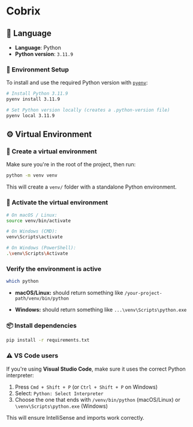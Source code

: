 # Cobrix

## 🐍 Language

- **Language**: Python
- **Python version**: `3.11.9`

### 🔧 Environment Setup

To install and use the required Python version with [`pyenv`](https://github.com/pyenv/pyenv):

```bash
# Install Python 3.11.9
pyenv install 3.11.9

# Set Python version locally (creates a .python-version file)
pyenv local 3.11.9
```

## ⚙️ Virtual Environment

### 🔹 Create a virtual environment

Make sure you're in the root of the project, then run:

```bash
python -m venv venv
```

This will create a `venv/` folder with a standalone Python environment.

### 🔹 Activate the virtual environment

```bash
# On macOS / Linux:
source venv/bin/activate

# On Windows (CMD):
venv\Scripts\activate

# On Windows (PowerShell):
.\venv\Scripts\Activate
```

### Verify the environment is active

```bash
which python
```

- **macOS/Linux:** should return something like
`/your-project-path/venv/bin/python`

- **Windows:** should return something like
`...\venv\Scripts\python.exe`

### 📦 Install dependencies

```bash
pip install -r requirements.txt
```

### ⚠️ VS Code users

If you're using **Visual Studio Code**, make sure it uses the correct Python interpreter:

1. Press `Cmd + Shift + P` (or `Ctrl + Shift + P` on Windows)
2. Select: `Python: Select Interpreter`
3. Choose the one that ends with `/venv/bin/python` (macOS/Linux) or `\venv\Scripts\python.exe` (Windows)

This will ensure IntelliSense and imports work correctly.



